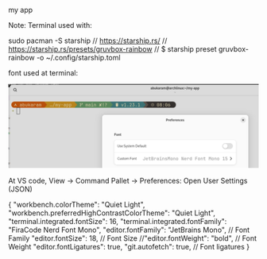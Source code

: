 my app

Note: Terminal used with:

sudo pacman -S starship // https://starship.rs/
// https://starship.rs/presets/gruvbox-rainbow
// $ starship preset gruvbox-rainbow -o ~/.config/starship.toml

font used at terminal: 

![alt text](image.png)

At VS code, View -> Command Pallet -> Preferences: Open User Settings (JSON) 

{
    "workbench.colorTheme": "Quiet Light",
    "workbench.preferredHighContrastColorTheme": "Quiet Light",
    "terminal.integrated.fontSize": 16,
    "terminal.integrated.fontFamily": "FiraCode Nerd Font Mono",
    "editor.fontFamily": "JetBrains Mono", // Font Family
    "editor.fontSize": 18, // Font Size
    //"editor.fontWeight": "bold", // Font Weight
    "editor.fontLigatures": true,
    "git.autofetch": true, // Font ligatures
}
